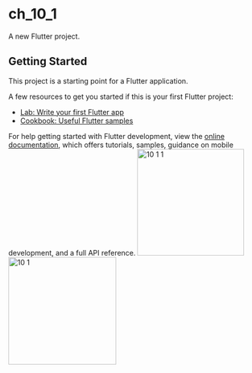 # ch_10_1

A new Flutter project.

## Getting Started

This project is a starting point for a Flutter application.

A few resources to get you started if this is your first Flutter project:

- [Lab: Write your first Flutter app](https://docs.flutter.dev/get-started/codelab)
- [Cookbook: Useful Flutter samples](https://docs.flutter.dev/cookbook)

For help getting started with Flutter development, view the
[online documentation](https://docs.flutter.dev/), which offers tutorials,
samples, guidance on mobile development, and a full API reference.
<img width="212" alt="10 1 1" src="https://user-images.githubusercontent.com/114164037/221431776-590ef2f4-d7ef-4b9b-88c7-ce050c588046.png">
<img width="214" alt="10 1" src="https://user-images.githubusercontent.com/114164037/221431778-997d5f52-65d8-43ba-bfb1-1b57b5a9be6c.png">
